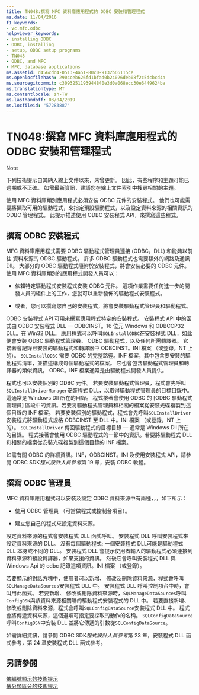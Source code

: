 ```yaml
---
title: TN048:撰寫 MFC 資料庫應用程式的 ODBC 安裝和管理程式
ms.date: 11/04/2016
f1_keywords:
- vc.mfc.odbc
helpviewer_keywords:
- installing ODBC
- ODBC, installing
- setup, ODBC setup programs
- TN048
- ODBC, and MFC
- MFC, database applications
ms.assetid: d456cdd4-0513-4a51-80c0-9132b66115ce
ms.openlocfilehash: 2904ceb626fd1bfad0b24026deb08f2c5dcbcd4a
ms.sourcegitcommit: c3093251193944840e3d0a068ecc30e6449624ba
ms.translationtype: MT
ms.contentlocale: zh-TW
ms.lasthandoff: 03/04/2019
ms.locfileid: "57283887"
---
```

# <a name="tn048-writing-odbc-setup-and-administration-programs-for-mfc-database-applications"></a>TN048:撰寫 MFC 資料庫應用程式的 ODBC 安裝和管理程式

> [!NOTE]
>  下列技術提示自其納入線上文件以來，未曾更新。 因此，有些程序和主題可能已過期或不正確。 如需最新資訊，建議您在線上文件索引中搜尋相關的主題。

使用 MFC 資料庫類別應用程式必須安裝 ODBC 元件的安裝程式。 他們也可能需要將擷取可用的驅動程式，來指定預設驅動程式，以及設定資料來源的相關資訊的 ODBC 管理程式。 此提示描述使用 ODBC 安裝程式 API，來撰寫這些程式。

##  <a name="_mfcnotes_writing_an_odbc_setup_program"></a> 撰寫 ODBC 安裝程式

MFC 資料庫應用程式需要 ODBC 驅動程式管理員連接 (ODBC。DLL) 和能夠以前往 資料來源的 ODBC 驅動程式。 許多 ODBC 驅動程式也需要額外的網路及通訊 Dll。 大部分的 ODBC 驅動程式隨附於安裝程式，將會安裝必要的 ODBC 元件。 使用 MFC 資料庫類別的應用程式開發人員可以：

- 依賴特定驅動程式安裝程式安裝 ODBC 元件。 這項作業需要任何進一步的開發人員的組件上的工作，您就可以重新發佈的驅動程式安裝程式。

- 或者，您可以撰寫您自己的安裝程式，將會安裝驅動程式管理員和驅動程式。

ODBC 安裝程式 API 可用來撰寫應用程式特定的安裝程式。 安裝程式 API 中的函式由 ODBC 安裝程式 DLL — ODBCINST。16 位元 Windows 和 ODBCCP32 DLL。在 Win32 DLL。 應用程式可以呼叫`SQLInstallODBC`在安裝程式 DLL，如此便會安裝 ODBC 驅動程式管理員、 ODBC 驅動程式，以及任何所需轉譯器。 它接著會記錄已安裝的驅動程式和轉譯器中 ODBCINST。INI 檔案 （或登錄，NT 上的）。 `SQLInstallODBC` 需要 ODBC 的完整路徑。INF 檔案，其中包含要安裝的驅動程式清單，並描述構成每個驅動程式的檔案。 它也會包含驅動程式管理員和轉譯器的類似資訊。 ODBC。INF 檔案通常是由驅動程式開發人員提供。

程式也可以安裝個別的 ODBC 元件。 若要安裝驅動程式管理員，程式會先呼叫`SQLInstallDriverManager`安裝程式 DLL，以取得驅動程式管理員的目標目錄中。 這通常是 Windows Dll 所在的目錄。 程式接著會使用 ODBC 的 [ODBC 驅動程式管理員] 區段中的資訊。若要將驅動程式管理員和相關的檔案從安裝光碟複製到這個目錄的 INF 檔案。 若要安裝個別的驅動程式，程式會先呼叫`SQLInstallDriver`安裝程式將驅動程式規格 ODBCINST 至 DLL 中。INI 檔案 （或登錄，NT 上的）。 `SQLInstallDriver` 傳回驅動程式的目標目錄 — 通常是 Windows Dll 所在的目錄。 程式接著會使用 ODBC 驅動程式的一節中的資訊。若要將驅動程式 DLL 和相關的檔案從安裝光碟複製到這個目錄的 INF 檔案。

如需有關 ODBC 的詳細資訊。INF，ODBCINST。INI 及使用安裝程式 API，請參閱 ODBC SDK*程式設計人員參考*第 19 章，安裝 ODBC 軟體。

##  <a name="_mfcnotes_writing_an_odbc_administrator"></a> 撰寫 ODBC 管理員

MFC 資料庫應用程式可以安裝及設定 ODBC 資料來源中有兩種，，，如下所示：

- 使用 ODBC 管理員 （可當做程式或控制台項目）。

- 建立您自己的程式來設定資料來源。

設定資料來源的程式會安裝程式 DLL 函式呼叫。 安裝程式 DLL 呼叫安裝程式來設定資料來源的 DLL。 沒有每個驅動程式; 一個安裝程式 DLL可能是驅動程式 DLL 本身或不同的 DLL。 安裝程式 DLL 會提示使用者輸入的驅動程式必須連接到資料來源和預設轉譯器，如果支援的資訊。 然後它會呼叫安裝程式 DLL 與 Windows Api 的 odbc 記錄這項資訊。INI 檔案 （或登錄）。

若要顯示的對話方塊中，使用者可以新增、 修改及刪除資料來源，程式會呼叫`SQLManageDataSources`安裝程式 DLL 中。 安裝程式 DLL 呼叫控制項台中時，會叫用此函式。 若要新增、 修改或刪除資料來源時，`SQLManageDataSources`呼叫`ConfigDSN`與該資料來源相關聯的驅動程式安裝程式的 DLL 中。 若要直接新增、 修改或刪除資料來源，程式會呼叫`SQLConfigDataSource`安裝程式 DLL 中。 程式會將傳遞資料來源，這個選項可指定要採取的動作的名稱。 `SQLConfigDataSource` 呼叫`ConfigDSN`中安裝 DLL 並將它傳遞的引數從`SQLConfigDataSource`。

如需詳細資訊，請參閱 ODBC SDK*程式設計人員參考*第 23 章，安裝程式 DLL 函式參考，第 24 章安裝程式 DLL 函式參考。

## <a name="see-also"></a>另請參閱

[依編號顯示的技術提示](../mfc/technical-notes-by-number.md)<br/>
[依分類區分的技術提示](../mfc/technical-notes-by-category.md)
